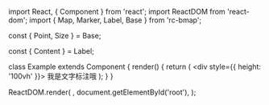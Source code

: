 import React, { Component } from 'react';
import ReactDOM from 'react-dom';
import { Map, Marker, Label, Base } from 'rc-bmap';

const { Point, Size } = Base;

const { Content } = Label;

class Example extends Component {
  render() {
    return (
      <div style={{ height: '100vh' }}>
        <Map
          ak="WAeVpuoSBH4NswS30GNbCRrlsmdGB5Gv"
          zoom={12}
          scrollWheelZoom
        >
          <Point name="center" lng="116.400244" lat="39.92556" />
          <Marker>
            <Point lng="116.400244" lat="39.92556" />
            <Label>
              <Size name="offset" width="20" height="-10" />
              <Content>
                我是文字标注哦
              </Content>
            </Label>
          </Marker>
        </Map>
      </div>
    );
  }
}

ReactDOM.render(
  <Example />,
  document.getElementById('root'),
);

